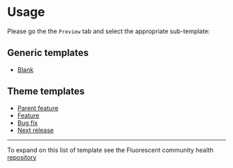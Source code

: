 # Usage

Please go the the `Preview` tab and select the appropriate sub-template:

## Generic templates

* [Blank](?expand=1&template=blank.md)

## Theme templates

* [Parent feature](?expand=1&template=theme_parent_feature.md&labels=parent)
* [Feature](?expand=1&template=theme_pull_request.md)
* [Bug fix](?expand=1&template=theme_bug_fix.md)
* [Next release](?expand=1&template=theme_next_release.md&labels=next+release,version+bump:+maintenance)

---

To expand on this list of template see the Fluorescent community health [repository](https://github.com/fluorescent/.github)
